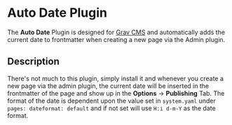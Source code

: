 # Auto Date Plugin

The **Auto Date** Plugin is designed for [Grav CMS](https://github.com/getgrav/grav) and automatically adds the current date to frontmatter when creating a new page via the Admin plugin. 

## Description

There's not much to this plugin, simply install it and whenever you create a new page via the admin plugin, the current date will be inserted in the frontmatter of the page and show up in the **Options** -> **Publishing** Tab.  The format of the date is dependent upon the value set in `system.yaml` under `pages: dateformat: default` and if not set will use `H:i d-m-Y` as the date format.
